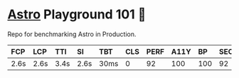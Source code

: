 # [Astro](https://astro.build) Playground 101 🚀

Repo for benchmarking Astro in Production.


| FCP      | LCP      | TTI      | SI      | TBT      | CLS       | PERF      | A11Y      | BP      | SEO      | DST      |
| :------- | :------- | :------- | :------ | :------- | :-------- | :-------- | :-------- | :------ | :------- | :------- |
| 2.6s     | 2.6s     | 3.4s     | 2.6s    | 30ms     | 0         | 92        | 100       | 100     | 92       | 77ms     |
